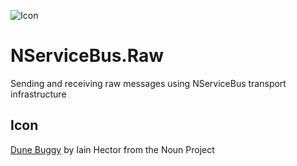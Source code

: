 ![Icon](https://raw.github.com/SzymonPobiega/NServiceBus.Raw/master/icons/dune-buggy.png)

# NServiceBus.Raw

Sending and receiving raw messages using NServiceBus transport infrastructure

## Icon

[Dune Buggy](https://raw.github.com/SzymonPobiega/NServiceBus.Raw/master/icons/dune-byugg.png) by Iain Hector from the Noun Project
